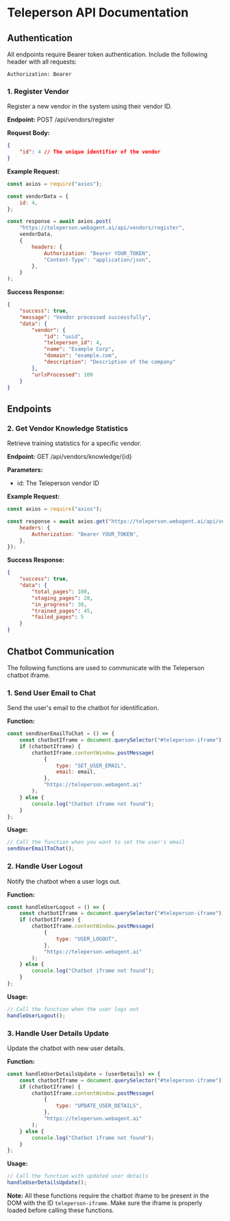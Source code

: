 # Teleperson API Documentation

## Authentication

All endpoints require Bearer token authentication. Include the following header with all requests:

```
Authorization: Bearer
```

### 1. Register Vendor

Register a new vendor in the system using their vendor ID.

**Endpoint:** POST /api/vendors/register

**Request Body:**

```json
{
    "id": 4 // The unique identifier of the vendor
}
```

**Example Request:**

```javascript
const axios = require("axios");

const vendorData = {
    id: 4,
};

const response = await axios.post(
    "https://teleperson.webagent.ai/api/vendors/register",
    vendorData,
    {
        headers: {
            Authorization: "Bearer YOUR_TOKEN",
            "Content-Type": "application/json",
        },
    }
);
```

**Success Response:**

```json
{
    "success": true,
    "message": "Vendor processed successfully",
    "data": {
        "vendor": {
            "id": "uuid",
            "teleperson_id": 4,
            "name": "Example Corp",
            "domain": "example.com",
            "description": "Description of the company"
        },
        "urlsProcessed": 100
    }
}
```

## Endpoints

### 2. Get Vendor Knowledge Statistics

Retrieve training statistics for a specific vendor.

**Endpoint:** GET /api/vendors/knowledge/{id}

**Parameters:**

-   id: The Teleperson vendor ID

**Example Request:**

```javascript
const axios = require("axios");

const response = await axios.get("https://teleperson.webagent.ai/api/vendors/knowledge/{id}", {
    headers: {
        Authorization: "Bearer YOUR_TOKEN",
    },
});
```

**Success Response:**

```json
{
    "success": true,
    "data": {
        "total_pages": 100,
        "staging_pages": 20,
        "in_progress": 30,
        "trained_pages": 45,
        "failed_pages": 5
    }
}
```

## Chatbot Communication

The following functions are used to communicate with the Teleperson chatbot iframe.

### 1. Send User Email to Chat

Send the user's email to the chatbot for identification.

**Function:**

```javascript
const sendUserEmailToChat = () => {
    const chatbotIframe = document.querySelector("#teleperson-iframe");
    if (chatbotIframe) {
        chatbotIframe.contentWindow.postMessage(
            {
                type: "SET_USER_EMAIL",
                email: email,
            },
            "https://teleperson.webagent.ai"
        );
    } else {
        console.log("Chatbot iframe not found");
    }
};
```

**Usage:**

```javascript
// Call the function when you want to set the user's email
sendUserEmailToChat();
```

### 2. Handle User Logout

Notify the chatbot when a user logs out.

**Function:**

```javascript
const handleUserLogout = () => {
    const chatbotIframe = document.querySelector("#teleperson-iframe");
    if (chatbotIframe) {
        chatbotIframe.contentWindow.postMessage(
            {
                type: "USER_LOGOUT",
            },
            "https://teleperson.webagent.ai"
        );
    } else {
        console.log("Chatbot iframe not found");
    }
};
```

**Usage:**

```javascript
// Call the function when the user logs out
handleUserLogout();
```

### 3. Handle User Details Update

Update the chatbot with new user details.

**Function:**

```javascript
const handleUserDetailsUpdate = (userDetails) => {
    const chatbotIframe = document.querySelector("#teleperson-iframe");
    if (chatbotIframe) {
        chatbotIframe.contentWindow.postMessage(
            {
                type: "UPDATE_USER_DETAILS",
            },
            "https://teleperson.webagent.ai"
        );
    } else {
        console.log("Chatbot iframe not found");
    }
};
```

**Usage:**

```javascript
// Call the function with updated user details
handleUserDetailsUpdate();
```

**Note:** All these functions require the chatbot iframe to be present in the DOM with the ID `teleperson-iframe`. Make sure the iframe is properly loaded before calling these functions.
